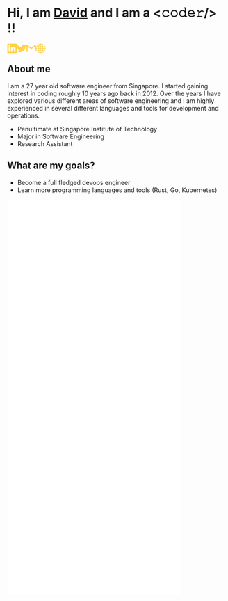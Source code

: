 <!-- Self Introduction-->

# Hi, I am [David](https://kohhuanyin.com/) and I am a <𝚌𝚘𝚍𝚎𝚛/> !!

[<img align="left" alt="David | LinkedIn" width="22px" src="./assets/linkedin.svg" />][linkedin]
[<img align="left" alt="David | Twitter" width="22px" src="./assets/twitter.svg" />][twitter]
[<img align="left" alt="David | Gmail" width="22px" src="./assets/gmail.svg" />][gmail]
[<img align="left" alt="David | Website" width="22px" src="./assets/internet.svg" />][personalsite]
</br>

## **About me**

I am a 27 year old software engineer from Singapore. I started gaining interest in coding roughly 10 years ago back in 2012. Over the years I have explored various different areas of software engineering and I am highly experienced in several different languages and tools for development and operations.

- Penultimate at Singapore Institute of Technology
- Major in Software Engineering
- Research Assistant

## What are my goals?

- Become a full fledged devops engineer
- Learn more programming languages and tools (Rust, Go, Kubernetes)

<img src="/github-metrics.svg" alt="Metrics" width="400">

<!-- Constants -->

[linkedin]: https://www.linkedin.com/in/koh-huan-yin/
[gmail]: mailto:alphonsekoh@gmail.com
[twitter]: https://twitter.com/huan_xcv
[personalsite]: https://kohhuanyin.com/
